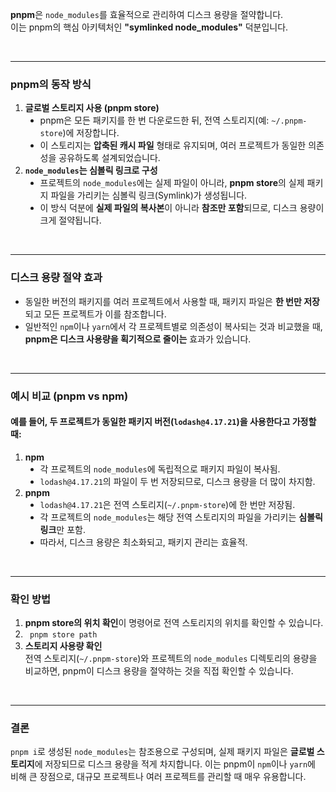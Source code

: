 <p data-ke-size="size16"><b>pnpm</b>은 <code>node_modules</code>를 효율적으로 관리하여 디스크 용량을 절약합니다.<br />이는 pnpm의 핵심 아키텍처인 <b>"symlinked node_modules"</b> 덕분입니다.</p>
<p data-ke-size="size16">&nbsp;</p>
<hr data-ke-style="style1" />
<h3 data-ke-size="size23">pnpm의 동작 방식</h3>
<ol style="list-style-type: decimal;" data-ke-list-type="decimal">
<li><b>글로벌 스토리지 사용 (pnpm store)</b>
<ul style="list-style-type: disc;" data-ke-list-type="disc">
<li>pnpm은 모든 패키지를 한 번 다운로드한 뒤, 전역 스토리지(예: <code>~/.pnpm-store</code>)에 저장합니다.</li>
<li>이 스토리지는 <b>압축된 캐시 파일</b> 형태로 유지되며, 여러 프로젝트가 동일한 의존성을 공유하도록 설계되었습니다.</li>
</ul>
</li>
<li><b><code>node_modules</code>는 심볼릭 링크로 구성</b>
<ul style="list-style-type: disc;" data-ke-list-type="disc">
<li>프로젝트의 <code>node_modules</code>에는 실제 파일이 아니라, <b>pnpm store</b>의 실제 패키지 파일을 가리키는 심볼릭 링크(Symlink)가 생성됩니다.</li>
<li>이 방식 덕분에 <b>실제 파일의 복사본</b>이 아니라 <b>참조만 포함</b>되므로, 디스크 용량이 크게 절약됩니다.</li>
</ul>
</li>
</ol>
<p data-ke-size="size16">&nbsp;</p>
<hr data-ke-style="style1" />
<h3 data-ke-size="size23">디스크 용량 절약 효과</h3>
<ul style="list-style-type: disc;" data-ke-list-type="disc">
<li>동일한 버전의 패키지를 여러 프로젝트에서 사용할 때, 패키지 파일은 <b>한 번만 저장</b>되고 모든 프로젝트가 이를 참조합니다.</li>
<li>일반적인 <code>npm</code>이나 <code>yarn</code>에서 각 프로젝트별로 의존성이 복사되는 것과 비교했을 때, <b>pnpm은 디스크 사용량을 획기적으로 줄이는</b> 효과가 있습니다.</li>
</ul>
<p data-ke-size="size16">&nbsp;</p>
<hr data-ke-style="style1" />
<h3 data-ke-size="size23">예시 비교 (pnpm vs npm)</h3>
<h4 data-ke-size="size20">예를 들어, 두 프로젝트가 동일한 패키지 버전(<code>lodash@4.17.21</code>)을 사용한다고 가정할 때:</h4>
<ol style="list-style-type: decimal;" data-ke-list-type="decimal">
<li><b>npm</b>
<ul style="list-style-type: disc;" data-ke-list-type="disc">
<li>각 프로젝트의 <code>node_modules</code>에 독립적으로 패키지 파일이 복사됨.</li>
<li><code>lodash@4.17.21</code>의 파일이 두 번 저장되므로, 디스크 용량을 더 많이 차지함.</li>
</ul>
</li>
<li><b>pnpm</b>
<ul style="list-style-type: disc;" data-ke-list-type="disc">
<li><code>lodash@4.17.21</code>은 전역 스토리지(<code>~/.pnpm-store</code>)에 한 번만 저장됨.</li>
<li>각 프로젝트의 <code>node_modules</code>는 해당 전역 스토리지의 파일을 가리키는 <b>심볼릭 링크</b>만 포함.</li>
<li>따라서, 디스크 용량은 최소화되고, 패키지 관리는 효율적.</li>
</ul>
</li>
</ol>
<p data-ke-size="size16">&nbsp;</p>
<hr data-ke-style="style1" />
<h3 data-ke-size="size23">확인 방법</h3>
<ol style="list-style-type: decimal;" data-ke-list-type="decimal">
<li><b>pnpm store의 위치 확인</b>이 명령어로 전역 스토리지의 위치를 확인할 수 있습니다.</li>
<li><code class="language-bash"> pnpm store path</code></li>
<li><b>스토리지 사용량 확인</b><br />전역 스토리지(<code>~/.pnpm-store</code>)와 프로젝트의 <code>node_modules</code> 디렉토리의 용량을 비교하면, pnpm이 디스크 용량을 절약하는 것을 직접 확인할 수 있습니다.</li>
</ol>
<p data-ke-size="size16">&nbsp;</p>
<hr data-ke-style="style1" />
<h3 data-ke-size="size23">결론</h3>
<p data-ke-size="size16"><code>pnpm i</code>로 생성된 <code>node_modules</code>는 참조용으로 구성되며, 실제 패키지 파일은 <b>글로벌 스토리지</b>에 저장되므로 디스크 용량을 적게 차지합니다. 이는 pnpm이 <code>npm</code>이나 <code>yarn</code>에 비해 큰 장점으로, 대규모 프로젝트나 여러 프로젝트를 관리할 때 매우 유용합니다.</p>